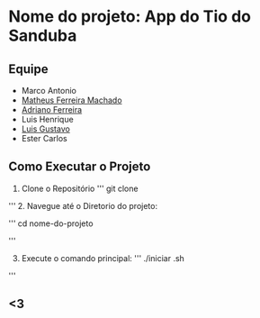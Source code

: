 # Nome do projeto: App do Tio do Sanduba
## Equipe
- Marco Antonio
- [Matheus Ferreira Machado](https://github.com/speeky00)
- [Adriano Ferreira](https://github.com/AdrianoJr07) 
- Luis Henrique 
- [Luis Gustavo](https://github.com/LuisGlima)
- Ester Carlos

## Como Executar o Projeto

1. Clone o Repositório
'''
git clone <URL REPOSITORIO>

'''
2. Navegue até o Diretorio do projeto:

'''
cd nome-do-projeto

'''

3. Execute o comando principal:
'''
./iniciar .sh

'''
## <3